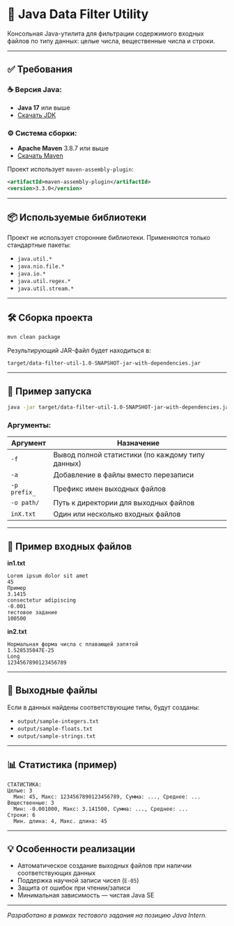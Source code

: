 # 📂 Java Data Filter Utility

Консольная Java-утилита для фильтрации содержимого входных файлов по типу данных: целые числа, вещественные числа и строки.

---

## ✅ Требования

### ☕ Версия Java:
- **Java 17** или выше
- [Скачать JDK](https://jdk.java.net/17)

### ⚙️ Система сборки:
- **Apache Maven** 3.8.7 или выше
- [Скачать Maven](https://maven.apache.org/download.cgi)

Проект использует `maven-assembly-plugin`:
```xml
<artifactId>maven-assembly-plugin</artifactId>
<version>3.3.0</version>
```

---

## 📦 Используемые библиотеки

Проект не использует сторонние библиотеки. Применяются только стандартные пакеты:
- `java.util.*`
- `java.nio.file.*`
- `java.io.*`
- `java.util.regex.*`
- `java.util.stream.*`

---

## 🛠 Сборка проекта

```bash
mvn clean package
```

Результирующий JAR-файл будет находиться в:
```
target/data-filter-util-1.0-SNAPSHOT-jar-with-dependencies.jar
```

---

## 🚀 Пример запуска

```bash
java -jar target/data-filter-util-1.0-SNAPSHOT-jar-with-dependencies.jar -f -a -p sample- -o output/ in1.txt in2.txt
```

### Аргументы:

| Аргумент     | Назначение                                                   |
|--------------|---------------------------------------------------------------|
| `-f`         | Вывод полной статистики (по каждому типу данных)             |
| `-a`         | Добавление в файлы вместо перезаписи                         |
| `-p prefix_` | Префикс имен выходных файлов                                 |
| `-o path/`   | Путь к директории для выходных файлов                        |
| `inX.txt`    | Один или несколько входных файлов                            |

---

## 📄 Пример входных файлов

**in1.txt**
```
Lorem ipsum dolor sit amet
45
Пример
3.1415
consectetur adipiscing
-0.001
тестовое задание
100500
```

**in2.txt**
```
Нормальная форма числа с плавающей запятой
1.528535047E-25
Long
1234567890123456789
```

---

## 📂 Выходные файлы

Если в данных найдены соответствующие типы, будут созданы:

- `output/sample-integers.txt`
- `output/sample-floats.txt`
- `output/sample-strings.txt`

---

## 📊 Статистика (пример)

```
СТАТИСТИКА:
Целые: 3
  Мин: 45, Макс: 1234567890123456789, Сумма: ..., Среднее: ...
Вещественные: 3
  Мин: -0.001000, Макс: 3.141500, Сумма: ..., Среднее: ...
Строки: 6
  Мин. длина: 4, Макс. длина: 45
```

---

## 💡 Особенности реализации

- Автоматическое создание выходных файлов при наличии соответствующих данных
- Поддержка научной записи чисел (`E-05`)
- Защита от ошибок при чтении/записи
- Минимальная зависимость — чистая Java SE

---

_Разработано в рамках тестового задания на позицию Java Intern._